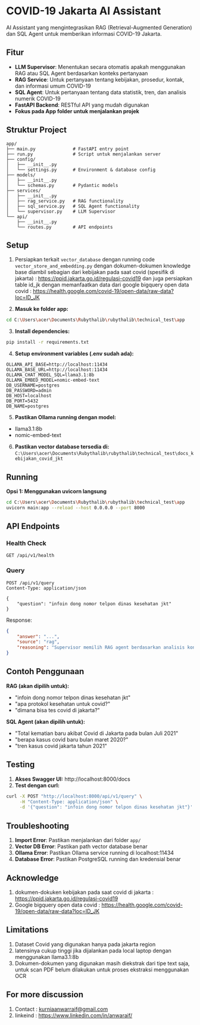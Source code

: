 # COVID-19 Jakarta AI Assistant

AI Assistant yang mengintegrasikan RAG (Retrieval-Augmented Generation) dan SQL Agent untuk memberikan informasi COVID-19 Jakarta.

## Fitur

- **LLM Supervisor**: Menentukan secara otomatis apakah menggunakan RAG atau SQL Agent berdasarkan konteks pertanyaan
- **RAG Service**: Untuk pertanyaan tentang kebijakan, prosedur, kontak, dan informasi umum COVID-19
- **SQL Agent**: Untuk pertanyaan tentang data statistik, tren, dan analisis numerik COVID-19
- **FastAPI Backend**: RESTful API yang mudah digunakan
- **Fokus pada App folder untuk menjalankan projek**

## Struktur Project

```
app/
├── main.py              # FastAPI entry point
├── run.py               # Script untuk menjalankan server
├── config/
│   ├── __init__.py
│   └── settings.py      # Environment & database config
├── models/
│   ├── __init__.py
│   └── schemas.py       # Pydantic models
├── services/
│   ├── __init__.py
│   ├── rag_service.py   # RAG functionality
│   ├── sql_service.py   # SQL Agent functionality
│   └── supervisor.py    # LLM Supervisor
└── api/
    ├── __init__.py
    └── routes.py        # API endpoints
```

## Setup
1. Persiapkan terkait `vector_database` dengan running code `vector_store_and_embedding.py` dengan dokumen-dokumen knowledge base diambil sebagian dari kebijakan pada saat covid (spesifik di jakarta) : https://ppid.jakarta.go.id/regulasi-covid19 dan juga persiapkan table id_jk dengan memanfaatkan data dari google bigquery open data covid : https://health.google.com/covid-19/open-data/raw-data?loc=ID_JK

2. **Masuk ke folder app:**
```bash
cd C:\Users\acer\Documents\Rubythalib\rubythalib\technical_test\app
```

3. **Install dependencies:**
```bash
pip install -r requirements.txt
```

4. **Setup environment variables (.env sudah ada):**
```
OLLAMA_API_BASE=http://localhost:11434
OLLAMA_BASE_URL=http://localhost:11434
OLLAMA_CHAT_MODEL_SQL=llama3.1:8b
OLLAMA_EMBED_MODEL=nomic-embed-text
DB_USERNAME=postgres
DB_PASSWORD=admin
DB_HOST=localhost
DB_PORT=5432
DB_NAME=postgres
```

5. **Pastikan Ollama running dengan model:**
- llama3.1:8b
- nomic-embed-text

6. **Pastikan vector database tersedia di:**
`C:\Users\acer\Documents\Rubythalib\rubythalib\technical_test\docs_kebijakan_covid_jkt`

## Running

**Opsi 1: Menggunakan uvicorn langsung**
```bash
cd C:\Users\acer\Documents\Rubythalib\rubythalib\technical_test\app
uvicorn main:app --reload --host 0.0.0.0 --port 8000
```

## API Endpoints

### Health Check
```
GET /api/v1/health
```

### Query
```
POST /api/v1/query
Content-Type: application/json

{
    "question": "infoin dong nomor telpon dinas kesehatan jkt"
}
```

Response:
```json
{
    "answer": "...",
    "source": "rag",
    "reasoning": "Supervisor memilih RAG agent berdasarkan analisis konteks pertanyaan."
}
```

## Contoh Penggunaan

**RAG (akan dipilih untuk):**
- "infoin dong nomor telpon dinas kesehatan jkt"
- "apa protokol kesehatan untuk covid?"
- "dimana bisa tes covid di jakarta?"

**SQL Agent (akan dipilih untuk):**
- "Total kematian baru akibat Covid di Jakarta pada bulan Juli 2021"
- "berapa kasus covid baru bulan maret 2020?"
- "tren kasus covid jakarta tahun 2021"

## Testing

1. **Akses Swagger UI:** http://localhost:8000/docs
2. **Test dengan curl:**
```bash
curl -X POST "http://localhost:8000/api/v1/query" \
     -H "Content-Type: application/json" \
     -d '{"question": "infoin dong nomor telpon dinas kesehatan jkt"}'
```

## Troubleshooting

1. **Import Error**: Pastikan menjalankan dari folder `app/`
2. **Vector DB Error**: Pastikan path vector database benar
3. **Ollama Error**: Pastikan Ollama service running di localhost:11434
4. **Database Error**: Pastikan PostgreSQL running dan kredensial benar

## Acknowledge
1. dokumen-dokuken kebijakan pada saat covid di jakarta : https://ppid.jakarta.go.id/regulasi-covid19
2. Google bigquery open data covid : https://health.google.com/covid-19/open-data/raw-data?loc=ID_JK

## Limitations
1. Dataset Covid yang digunakan hanya pada jakarta region
2. latensinya cukup tinggi jika dijalankan pada local laptop dengan menggunakan llama3.1:8b
3. Dokumen-dokumen yang digunakan masih diekstrak dari tipe text saja, untuk scan PDF belum dilakukan untuk proses ekstraksi menggunakan OCR

## For more discussion
1. Contact : kurniaanwarraif@gmail.com
2. linkeind : https://www.linkedin.com/in/anwaraif/
